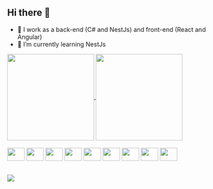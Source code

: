 ## Hi there 👋

- 🔭 I work as a back-end (C# and NestJs) and front-end (React and Angular)
- 🌱 I’m currently learning NestJs

<div>
<a href="https://github.com/anuraghazra/github-readme-stats">
  <img height=200 align="center" src="https://github-readme-stats.vercel.app/api?username=ibsenquaresma" />
</a>
<a href="https://github.com/anuraghazra/convoychat">
  <img height=200 align="center" src="https://github-readme-stats.vercel.app/api/top-langs?username=anuraghazra&layout=compact&langs_count=8&card_width=320" />
</a>

</div>
<div style="display: inline_block"><br>
  <img aling="center" alt="" height="30" width="40" src="https://cdn.jsdelivr.net/gh/devicons/devicon@latest/icons/csharp/csharp-original.svg" />
  <img aling="center" alt="" height="30" width="40" src="https://cdn.jsdelivr.net/gh/devicons/devicon@latest/icons/react/react-original.svg" />
  <img aling="center" alt="" height="30" width="40" src="https://cdn.jsdelivr.net/gh/devicons/devicon@latest/icons/angular/angular-original.svg" />
  <img aling="center" alt="" height="30" width="40" src="https://cdn.jsdelivr.net/gh/devicons/devicon@latest/icons/azuresqldatabase/azuresqldatabase-original.svg" />
  <img aling="center" alt="" height="30" width="40" src="https://cdn.jsdelivr.net/gh/devicons/devicon@latest/icons/nestjs/nestjs-original.svg" />
  <img aling="center" alt="" height="30" width="40" src="https://cdn.jsdelivr.net/gh/devicons/devicon@latest/icons/typescript/typescript-original.svg" />
  <img aling="center" alt="" height="30" width="40" src="https://cdn.jsdelivr.net/gh/devicons/devicon@latest/icons/html5/html5-original.svg" />
  <img aling="center" alt="" height="30" width="40" src="https://cdn.jsdelivr.net/gh/devicons/devicon@latest/icons/css3/css3-original.svg" />
  <img aling="center" alt="" height="30" width="40" src="https://cdn.jsdelivr.net/gh/devicons/devicon@latest/icons/tailwindcss/tailwindcss-original-wordmark.svg" />
          
</div>

##

<div>

<a href="https://www.linkedin.com/in/ibsen-quaresma-024917a" rel="nofollow" target="_blank">
  <img target="_blank" src="https://camo.githubusercontent.com/7fee771b415a6f144501304c2c4074aa62a0dd96ddc0f8c0aafd95ac0af584c1/68747470733a2f2f696d672e736869656c64732e696f2f62616467652f2d4c696e6b6564496e2d2532333030373742353f7374796c653d666f722d7468652d6261646765266c6f676f3d6c696e6b6564696e266c6f676f436f6c6f723d7768697465" data-canonical-src="https://img.shields.io/badge/-LinkedIn-%230077B5?style=for-the-badge&amp;logo=linkedin&amp;logoColor=white" style="max-width: 100%;">
</a>
  
</div>
